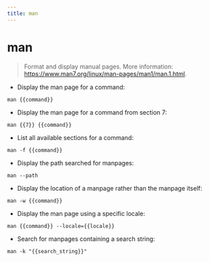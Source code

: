 ```yaml
---
title: man
---
```

# man

> Format and display manual pages.
> More information: <https://www.man7.org/linux/man-pages/man1/man.1.html>.

- Display the man page for a command:

`man {{command}}`

- Display the man page for a command from section 7:

`man {{7}} {{command}}`

- List all available sections for a command:

`man -f {{command}}`

- Display the path searched for manpages:

`man --path`

- Display the location of a manpage rather than the manpage itself:

`man -w {{command}}`

- Display the man page using a specific locale:

`man {{command}} --locale={{locale}}`

- Search for manpages containing a search string:

`man -k "{{search_string}}"`
